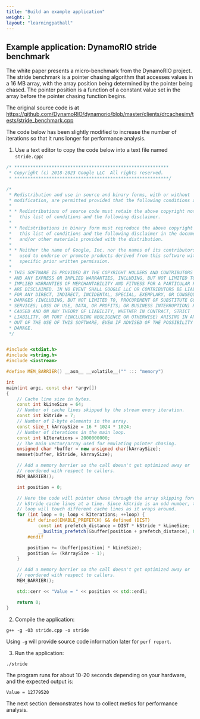 ```yaml
---
title: "Build an example application"
weight: 3
layout: "learningpathall"
---
```


## Example application: DynamoRIO stride benchmark

The white paper presents a micro-benchmark from the DynamoRIO project. The stride benchmark is a pointer chasing algorithm that accesses values in a 16 MB array, with the array position being determined by the pointer being chased. The pointer position is a function of a constant value set in the array before the pointer chasing function begins.

The original source code is at https://github.com/DynamoRIO/dynamorio/blob/master/clients/drcachesim/tests/stride_benchmark.cpp

The code below has been slightly modified to increase the number of iterations so that it runs longer for performance analysis. 

1. Use a text editor to copy the code below into a text file named `stride.cpp`:

```C++
/* **********************************************************
 * Copyright (c) 2018-2023 Google LLC  All rights reserved.
 * **********************************************************/

/*
 * Redistribution and use in source and binary forms, with or without
 * modification, are permitted provided that the following conditions are met:
 *
 * * Redistributions of source code must retain the above copyright notice,
 *   this list of conditions and the following disclaimer.
 *
 * * Redistributions in binary form must reproduce the above copyright notice,
 *   this list of conditions and the following disclaimer in the documentation
 *   and/or other materials provided with the distribution.
 *
 * * Neither the name of Google, Inc. nor the names of its contributors may be
 *   used to endorse or promote products derived from this software without
 *   specific prior written permission.
 *
 * THIS SOFTWARE IS PROVIDED BY THE COPYRIGHT HOLDERS AND CONTRIBUTORS "AS IS"
 * AND ANY EXPRESS OR IMPLIED WARRANTIES, INCLUDING, BUT NOT LIMITED TO, THE
 * IMPLIED WARRANTIES OF MERCHANTABILITY AND FITNESS FOR A PARTICULAR PURPOSE
 * ARE DISCLAIMED. IN NO EVENT SHALL GOOGLE LLC OR CONTRIBUTORS BE LIABLE
 * FOR ANY DIRECT, INDIRECT, INCIDENTAL, SPECIAL, EXEMPLARY, OR CONSEQUENTIAL
 * DAMAGES (INCLUDING, BUT NOT LIMITED TO, PROCUREMENT OF SUBSTITUTE GOODS OR
 * SERVICES; LOSS OF USE, DATA, OR PROFITS; OR BUSINESS INTERRUPTION) HOWEVER
 * CAUSED AND ON ANY THEORY OF LIABILITY, WHETHER IN CONTRACT, STRICT
 * LIABILITY, OR TORT (INCLUDING NEGLIGENCE OR OTHERWISE) ARISING IN ANY WAY
 * OUT OF THE USE OF THIS SOFTWARE, EVEN IF ADVISED OF THE POSSIBILITY OF SUCH
 * DAMAGE.
 */


#include <stdint.h>
#include <string.h>
#include <iostream>

#define MEM_BARRIER() __asm__ __volatile__("" ::: "memory")

int
main(int argc, const char *argv[])
{
    // Cache line size in bytes.
    const int kLineSize = 64;
    // Number of cache lines skipped by the stream every iteration.
    const int kStride = 7;
    // Number of 1-byte elements in the array.
    const size_t kArraySize = 16 * 1024 * 1024;
    // Number of iterations in the main loop.
    const int kIterations = 2000000000;
    // The main vector/array used for emulating pointer chasing.
    unsigned char *buffer = new unsigned char[kArraySize];
    memset(buffer, kStride, kArraySize);

    // Add a memory barrier so the call doesn't get optimized away or
    // reordered with respect to callers.
    MEM_BARRIER();

    int position = 0;

    // Here the code will pointer chase through the array skipping forward
    // kStride cache lines at a time. Since kStride is an odd number, the main
    // loop will touch different cache lines as it wraps around.
    for (int loop = 0; loop < kIterations; ++loop) {
        #if defined(ENABLE_PREFETCH) && defined (DIST)
            const int prefetch_distance = DIST * kStride * kLineSize;
            __builtin_prefetch(&buffer[position + prefetch_distance], 0, 0);
        #endif

        position += (buffer[position] * kLineSize);
        position &= (kArraySize - 1);
    }

    // Add a memory barrier so the call doesn't get optimized away or
    // reordered with respect to callers.
    MEM_BARRIER();

    std::cerr << "Value = " << position << std::endl;

    return 0;
}
```


2. Compile the application:

```console
g++ -g -O3 stride.cpp -o stride
```

Using `-g` will provide source code information later for `perf report`.

3. Run the application:

```console
./stride
```

The program runs for about 10-20 seconds depending on your hardware, and the expected output is:

```output
Value = 12779520
```

The next section demonstrates how to collect metics for performance analysis. 